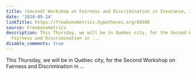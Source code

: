 ```yaml
---
title: (Second) Workshop on Fairness and Discrimination in Insurance, in Laval, Québec
date: '2024-05-14'
linkTitle: https://freakonometrics.hypotheses.org/69508
source: Freakonometrics
description: This Thursday, we will be in Québec city, for the Second Workshop on
  Fairness and Discrimination in ...
disable_comments: true
---
```

This Thursday, we will be in Québec city, for the Second Workshop on Fairness and Discrimination in ...